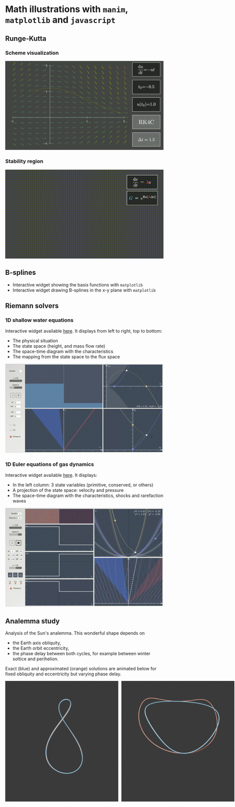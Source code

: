 # Math illustrations with `manim`, `matplotlib` and `javascript`

## Runge-Kutta
### Scheme visualization
![Example 1 gif](manim/videos/runge_kutta_demo/rk_demo.gif)

### Stability region
![Example 2 gif](manim/videos/runge_kutta_stability/rk_stability.gif)

## B-splines
- Interactive widget showing the basis functions with `matplotlib`
- Interactive widget drawing B-splines in the x-y plane with `matplotlib`


## Riemann solvers
### 1D shallow water equations
Interactive widget available <a href="https://htmlpreview.github.io/?https://github.com/vinzphenix/Math_animations/blob/main/javascript/Shallow_water/shallow_water.html" target="_blank">here</a>. It displays from left to right, top to bottom:

- The physical situation
- The state space (height, and mass flow rate)
- The space-time diagram with the characteristics
- The mapping from the state space to the flux space

![Example 3 gif](Shallow_water/example.gif)

### 1D Euler equations of gas dynamics
Interactive widget available <a href="https://htmlpreview.github.io/?https://github.com/vinzphenix/Math_animations/blob/main/javascript/Euler/euler.html" target="_blank">here</a>. It displays:

- In the left column: 3 state variables (primitive, conserved, or others)
- A projection of the state space: velocity and pressure
- The space-time diagram with the characteristics, shocks and rarefaction waves

![Example 3 gif](Euler/example_particles.gif)

## Analemma study
Analysis of the Sun's analemma. This wonderful shape depends on
- the Earth axis obliquity,
- the Earth orbit eccentricity,
- the phase delay between both cycles, for example between winter soltice and perihelion.
 
Exact (blue) and approximated (orange) solutions are animated below for fixed obliquity and eccentricity but varying phase delay.

<div style="display: flex; gap: 10px;">
  <img src="Analemma/anim1.gif" alt="Analemma1" width="360" height="384"/>
  <img src="Analemma/anim2.gif" alt="Analemma2" width="360" height="384"/>
</div>
